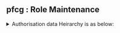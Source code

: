 ## pfcg : Role Maintenance
<details>
<summary>Authorisation data Heirarchy is as below:</summary>
  
- Class1
  - authObj1
    - authfeild1
      - authfeildvalue1
      - authfeildvalue2
      - authfeildvalue3
    - authfeild2
      - authfeildvalue1
    - authfeild3
      - authfeildvalue1
      - authfeildvalue2
    - authfeild2
    - authfeild3
  - authObj2
    - authfeild1
- Class2
  - authObj1
    - authfeild1
      - authfeildvalue1
    - authfeild2
      - authfeildvalue1
      - authfeildvalue2
      - authfeildvalue3
    - authfeild3
      - authfeildvalue1
      - authfeildvalue2
    - authfeild2
    - authfeild3
  - authObj2
    - authfeild1
</details>



